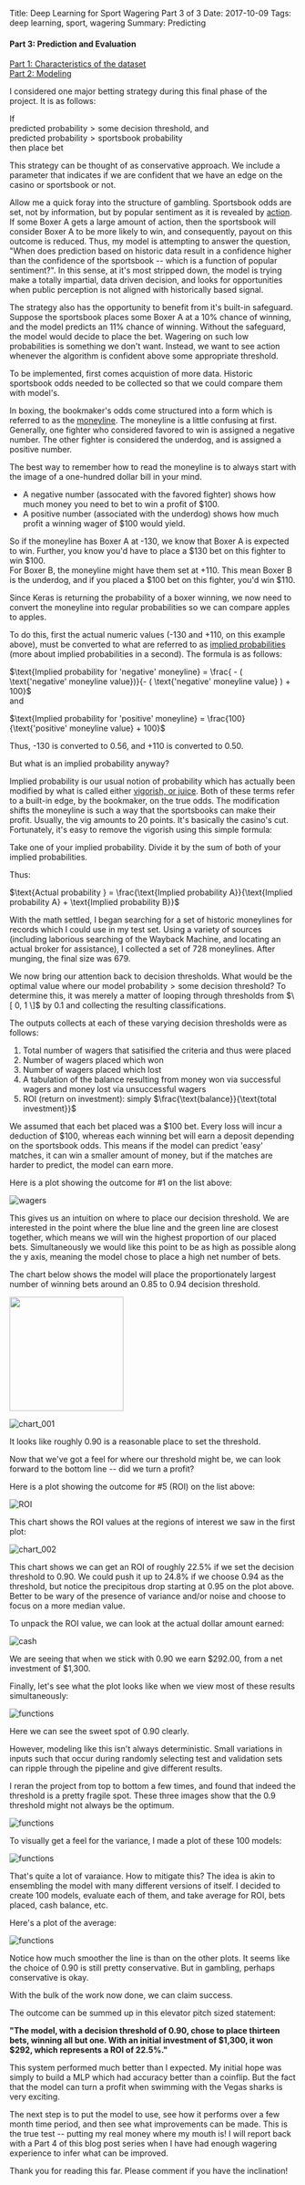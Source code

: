 Title:  Deep Learning for Sport Wagering Part 3 of 3
Date: 2017-10-09
Tags: deep learning, sport, wagering
Summary: Predicting

#### Part 3: Prediction and Evaluation
[Part 1: Characteristics of the dataset](http://www.mattobrien.me/deep-learning-for-sport-wagering-part-1-of-3.html)  
[Part 2: Modeling](http://www.mattobrien.me/deep-learning-for-sport-wagering-part-2-of-3.html)

I considered one major betting strategy during this final phase of the project. It is as follows:  

If  
$\text{predicted probability} > \text{some decision threshold}$, 
 and  
$\text{predicted probability} > \text{sportsbook probability}$  
then place bet  

This strategy can be thought of as conservative approach. We include a parameter that indicates if we are confident that we have an edge on the casino or sportsbook or not.  

Allow me a quick foray into the structure of gambling. Sportsbook odds are set, not by information, but by popular sentiment as it is revealed by [action](https://www.docsports.com/gambling-terms.html). If some Boxer A gets a large amount of action, then the sportsbook will consider Boxer A to be more likely to win, and consequently, payout on this outcome is reduced. Thus, my model is attempting to answer the question, "When does prediction based on historic data result in a confidence higher than the confidence of the sportsbook -- which is a function of popular sentiment?". In this sense, at it's most stripped down, the model is trying make a totally impartial, data driven decision, and looks for opportunities when public perception is not aligned with historically based signal.  

The strategy also has the opportunity to benefit from it's built-in safeguard. Suppose the sportsbook places some Boxer A at a 10% chance of winning, and the model predicts an 11% chance of winning. Without the safeguard, the model would decide to place the bet. Wagering on such low probabilities is something we don't want. Instead, we want to see action whenever the algorithm is confident above some appropriate threshold.
  
To be implemented, first comes acquistion of more data. Historic sportsbook odds needed to be collected so that we could compare them with model's.  

In boxing, the bookmaker's odds come structured into a form which is referred to as the [moneyline](https://en.wikipedia.org/wiki/Odds#Moneyline_odds). The moneyline is a little confusing at first. Generally, one fighter who considered favored to win is assigned a negative number. The other fighter is considered the underdog, and is assigned a positive number. 

The best way to remember how to read the moneyline is to always start with the image of a one-hundred dollar bill in your mind.  

- A negative number (assocated with the favored fighter) shows how much money you need to bet to win a profit of $100.  
- A positive number (associated with the underdog) shows how much profit a winning wager of $100 would yield.

So if the moneyline has Boxer A at -130, we know that Boxer A is expected to win. Further, you know you'd have to place a \$130 bet on this fighter to win \$100.  
For Boxer B, the moneyline might have them set at +110. This mean Boxer B is the underdog, and if you placed a \$100 bet on this fighter, you'd win \$110.  

Since Keras is returning the probability of a boxer winning, we now need to convert the moneyline into regular probabilities so we can compare apples to apples.  

To do this, first the actual numeric values (-130 and +110, on this example above), must be converted to what are referred to as [implied probabilities](https://www.sbo.net/strategy/implied-probability/) (more about implied probabilities in a second). The formula is as follows:  

$\text{Implied probability for 'negative' moneyline} = \frac{ - ( \text{'negative' moneyline value})}{- ( \text{'negative' moneyline value} ) + 100}$  
and  

$\text{Implied probability for 'positive' moneyline} = \frac{100}{\text{'positive' moneyline value} + 100}$

Thus, -130 is converted to 0.56, and +110 is converted to 0.50.  

But what is an implied probability anyway?

Implied probability is our usual notion of probability which has actually been modified by what is called either [vigorish, or juice](https://en.wikipedia.org/wiki/Vigorish). Both of these terms refer to a built-in edge, by the bookmaker, on the true odds. The modification shifts the moneyline is such a way that the sportsbooks can make their profit. Usually, the vig amounts to 20 points. It's basically the casino's cut. Fortunately, it's easy to remove the vigorish using this simple formula:  

Take one of your implied probability. Divide it by the sum of both of your implied probabilities.  
  
Thus:  

$\text{Actual probability } = \frac{\text{Implied probability A}}{\text{Implied probability A} + \text{Implied probability B}}$

With the math settled, I began searching for a set of historic moneylines for records which I could use in my test set. Using a variety of sources (including laborious searching of the Wayback Machine, and locating an actual broker for assistance), I collected a set of 728 moneylines. After munging, the final size was 679.  

We now bring our attention back to decision thresholds. What would be the optimal value where our $\text{model probability} > \text{some decision threshold}$?  To determine this, it was merely a matter of looping through thresholds from $\[ 0, 1 \]$ by 0.1 and collecting the resulting classifications.  

The outputs collects at each of these varying decision thresholds were as follows:   

1. Total number of wagers that satisified the criteria and thus were placed  
2. Number of wagers placed which won  
3. Number of wagers placed which lost  
4. A tabulation of the balance resulting from money won via successful wagers and money lost via unsuccessful wagers  
5. ROI (return on investment): simply $\frac{\text{balance}}{\text{total investment}}$  

We assumed that each bet placed was a \$100 bet. Every loss will incur a deduction of \$100, whereas each winning bet will earn a deposit depending on the sportsbook odds. This means if the model can predict 'easy' matches, it can win a smaller amount of money, but if the matches are harder to predict, the model can earn more.  



Here is a plot showing the outcome for #1 on the list above:  

![wagers](https://github.com/mobbSF/blog/blob/master/images/wagers.png?raw=true)  

This gives us an intuition on where to place our decision threshold. We are interested in the point where the blue line and the green line are closest together, which means we will win the highest proportion of our placed bets. Simultaneously we would like this point to be as high as possible along the y axis, meaning the model chose to place a high net number of bets. 

The chart below shows the model will place the proportionately largest number of winning bets around an 0.85 to 0.94 decision threshold.  

<img src="https://github.com/mobbSF/blog/blob/master/images/chart_002.png" width="200">

![chart_001](https://github.com/mobbSF/blog/blob/master/images/chart_001.png?raw=true)  

It looks like roughly 0.90 is a reasonable place to set the threshold.  

Now that we've got a feel for where our threshold might be, we can look forward to the bottom line -- did we turn a profit?  

Here is a plot showing the outcome for #5 (ROI) on the list above:  

![ROI](https://github.com/mobbSF/blog/blob/master/images/ROI.png?raw=true)  


This chart shows the ROI values at the regions of interest we saw in the first plot:  

![chart_002](https://github.com/mobbSF/blog/blob/master/images/chart_002.png?raw=true)  

This chart shows we can get an ROI of roughly 22.5% if we set the decision threshold to 0.90. We could push it up to 24.8% if we choose 0.94 as the threshold, but notice the precipitous drop starting at 0.95 on the plot above. Better to be wary of the presence of variance and/or noise and choose to focus on a more median value.

To unpack the ROI value, we can look at the actual dollar amount earned:  

![cash](https://github.com/mobbSF/blog/blob/master/images/cash.png?raw=true)  


We are seeing that when we stick with 0.90 we earn \$292.00, from a net investment of \$1,300.

Finally, let's see what the plot looks like when we view most of these results simultaneously:  

![functions](https://github.com/mobbSF/blog/blob/master/images/functions.png?raw=true)  



Here we can see the sweet spot of 0.90 clearly. 

However, modeling like this isn't always deterministic. Small variations in inputs such that occur during randomly selecting test and validation sets can ripple through the pipeline and give different results.  

I reran the project from top to bottom a few times, and found that indeed the threshold is a pretty fragile spot. These three images show that the 0.9 threshold might not always be the optimum.  

![functions](https://github.com/mobbSF/blog/blob/master/images/slate.png?raw=true) 

To visually get a feel for the variance, I made a plot of these 100 models:  

![functions](https://github.com/mobbSF/blog/blob/master/images/cash_100.png?raw=true) 

That's quite a lot of varaiance. How to mitigate this? The idea is akin to ensembling the model with many different versions of itself. I decided to create 100 models, evaluate each of them, and take average for ROI, bets placed, cash balance, etc.  

Here's a plot of the average:

![functions](https://github.com/mobbSF/blog/blob/master/images/functions_100_mean.png?raw=true) 

Notice how much smoother the line is than on the other plots. It seems like the choice of 0.90 is still pretty conservative. But in gambling, perhaps conservative is okay.

With the bulk of the work now done, we can claim success.  

The outcome can be summed up in this elevator pitch sized statement:  

**"The model, with a decision threshold of 0.90, chose to place thirteen bets, winning all but one. With an initial investment of 
\$1,300, it won \$292, which represents a ROI of 22.5%."**  

This system performed much better than I expected. My initial hope was simply to build a MLP which had accuracy better than a coinflip. But the fact that the model can turn a profit when swimming with the Vegas sharks is very exciting.

The next step is to put the model to use, see how it performs over a few month time period, and then see what improvements can be made. This is the true test -- putting my real money where my mouth is! I will report back with a Part 4 of this blog post series when I have had enough wagering experience to infer what can be improved. 

Thank you for reading this far. Please comment if you have the inclination!



